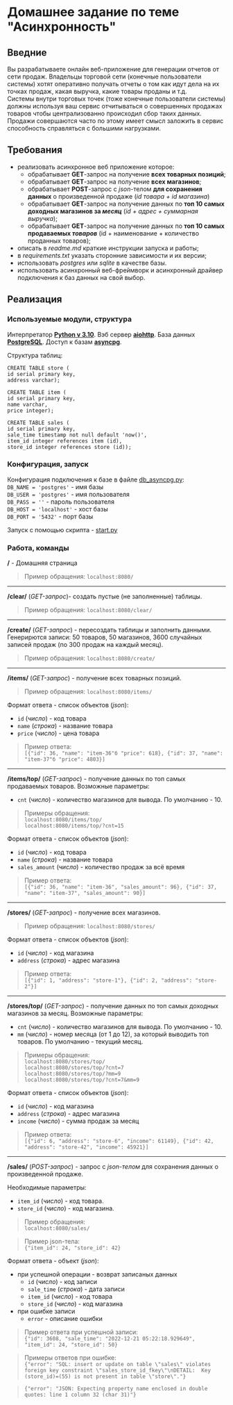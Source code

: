 # Домашнее задание по теме "Асинхронность"

## Введние

Вы разрабатываете онлайн веб-приложение для генерации отчетов от сети продаж. Владельцы торговой сети (конечные пользователи системы) хотят оперативно получать отчеты о том как идут дела на их точках продаж, какая выручка, какие товары проданы и т.д.  
Системы внутри торговых точек (тоже конечные пользователи системы) должны используя ваш сервис отчитываться о совершенных продажах товаров чтобы централизованно происходил сбор таких данных. Продажи совершаются часто по этому имеет смысл заложить в сервис способность справляться с большими нагрузками.

## Требования

- реализовать асинхронное веб приложение которое:
  - обрабатывает **GET**-запрос на получение **всех товарных позиций**;
  - обрабатывает **GET**-запрос на получение **всех магазинов**;
  - обрабатывает **POST**-запрос с *json*-телом **для сохранения данных** о произведенной продаже (*id товара + id магазина*)
  - обрабатывает **GET**-запрос на получение данных по **топ 10 самых доходных магазинов за *месяц*** (*id + адрес + суммарная выручка*);
  - обрабатывает **GET**-запрос на получение данных по **топ 10 самых продаваемых *товаров*** (id + наименование + количество проданных товаров);
- описать в *readme.md* краткие инструкции запуска и работы;
- в *requirements.txt* указать сторонние зависимости и их версии;
- использовать *postgres* или *sqlite* в качестве базы.
- использовать асинхронный веб-фреймворк и асинхронный драйвер подключения к баз данных на свой выбор.

## Реализация

### Используемые модули, структура

Интерпретатор [**Python v 3.10**](https://www.python.org/). Вэб сервер [**aiohttp**](https://docs.aiohttp.org/en/stable/). База данных [**PostgreSQL**](https://www.postgresql.org/). 
Доступ к базам [**asyncpg**](https://magicstack.github.io/asyncpg/current/).

Структура таблиц:

`CREATE TABLE store (`  
`id serial primary key,`  
`address varchar);`

`CREATE TABLE item (`  
`id serial primary key,`  
`name varchar,`  
`price integer);`

`CREATE TABLE sales (`  
`id serial primary key,`  
`sale_time timestamp not null default 'now()',`  
`item_id integer references item (id),`  
`store_id integer references store (id));`

### Конфигурация, запуск

Конфигурация подключения к базе в файле [db_asyncpg.py](db_asyncpg.py):  
`DB_NAME = 'postgres'` - имя базы  
`DB_USER = 'postgres'` - имя пользователя  
`DB_PASS = ''` - пароль пользователя  
`DB_HOST = 'localhost'` - хост базы  
`DB_PORT = '5432'` - порт базы

Запуск с помощью скрипта - [start.py](start.py)

### Работа, команды
**/** - Домашняя страница  
>Пример обращения: `localhost:8080/`

<hr>

**/clear/** (*GET-запрос*)- создать пустые (не заполненные) таблицы.  
>Пример обращения: `localhost:8080/clear/`

<hr>

**/create/** (*GET-запрос*) - пересоздать таблицы и заполнить данными. Генерирются записи: 50 товаров, 50 магазинов, 3600 случайных записей продаж (по 300 продаж на каждый месяц).
>Пример обращения: `localhost:8080/create/`

<hr>

**/items/** (*GET-запрос*) - получение всех товарных позиций.  
>Пример обращения: `localhost:8080/items/`

Формат ответа - список объектов (*json*):
- `id` (*число*) - код товара
- `name` (*строка*) - название товара
- `price` (*число*) - цена товара

>Пример ответа:  
`[{"id": 36, "name": "item-36"б "price": 618}, {"id": 37, "name": "item-37"б "price": 4803}]`

<hr>

**/items/top/** (*GET-запрос*) - получение данных по топ самых продаваемых товаров.  Возможные параметры:
- `cnt` (*число*) - количество магазинов для вывода. По умолчанию - 10.

>Примеры обращения:  
`localhost:8080/items/top/`  
`localhost:8080/items/top/?cnt=15`

Формат ответа - список объектов (*json*):
- `id` (*число*) - код товара
- `name` (*строка*) - название товара
- `sales_amount` (*число*) - количество продаж за всё время

>Пример ответа:  
`[{"id": 36, "name": "item-36", "sales_amount": 96}, {"id": 37, "name": "item-37", "sales_amount": 90}]`

<hr>

**/stores/** (*GET-запрос*) - получение всех магазинов.  
>Пример обращения: `localhost:8080/stores/`

Формат ответа - список объектов (*json*):
- `id` (*число*) - код магазина
- `address` (*строка*) - адрес магазина

>Пример ответа:  
`[{"id": 1, "address": "store-1"}, {"id": 2, "address": "store-2"}]`

<hr>

**/stores/top/** (*GET-запрос*) - получение данных по топ самых доходных магазинов за месяц.  Возможные параметры:
- `cnt` (*число*) - количество магазинов для вывода. По умолчанию - 10.
- `mm` (*число*) - номер месяца (от 1 до 12), за который выводить топ товаров. По умолчанию - текущий месяц.

>Примеры обращения:  
`localhost:8080/stores/top/`  
`localhost:8080/stores/top/?cnt=7`  
`localhost:8080/stores/top/?mm=9`  
`localhost:8080/stores/top/?cnt=7&mm=9`

Формат ответа - список объектов (*json*):
- `id` (*число*) - код магазина
- `address` (*строка*) - адрес магазина
- `income` (*число*) - сумма продаж за месяц

>Пример ответа:  
`[{"id": 6, "address": "store-6", "income": 61149}, {"id": 42, "address": "store-42", "income": 45921}]`

<hr>

**/sales/** (*POST-запрос*) - запрос с *json-телом* для сохранения данных о произведенной продаже.

Необходимые параметры:
- `item_id` (*число*) - код товара.
- `store_id` (*число*) - код магазина.

>Пример обращения:  
`localhost:8080/sales/`

>Пример json-тела:  
`{"item_id": 24, "store_id": 42}`

Формат ответа - объект (*json*):
- при успешной операции - возврат записаных данных
  - `id` (*число*) - код записи
  -	`sale_time` (*строка*) - дата записи
  -	`item_id` (*число*) - код товара
  -	`store_id` (*число*) - код магазина
- при ошибке записи
  - `error` - описание ошибки

>Пример ответа при успешной записи:   
`{"id": 3608, "sale_time": "2022-12-21 05:22:18.929649", "item_id": 24, "store_id": 50}`

>Примеры ответов при ошибке:  
`{"error": "SQL: insert or update on table \"sales\" violates foreign key constraint \"sales_store_id_fkey\"\nDETAIL:  Key (store_id)=(55) is not present in table \"store\"."}`

>`{"error": "JSON: Expecting property name enclosed in double quotes: line 1 column 32 (char 31)"}`
